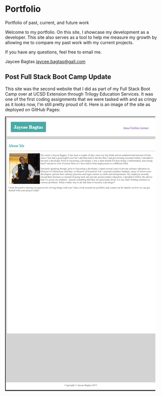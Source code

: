 # Portfolio
Portfolio of past, current, and future work

Welcome to my portfolio. On this site, I showcase my development as a developer. This site also serves as a tool to help me measure my growth by allowing me to compare my past work with my current projects. 

If you have any questions, feel free to email me.

Jaycee Bagtas
jaycee.bagtas@gail.com

## Post Full Stack Boot Camp Update
This site was the second website that I did as part of my Full Stack Boot Camp over at UCSD Extension through Trilogy Education Services. It was one of the first coding assignments that we were tasked with and as cringy as it looks now, I'm still pretty proud of it. Here is an image of the site as deployed on GitHub Pages:

![](portfolio1.png)
